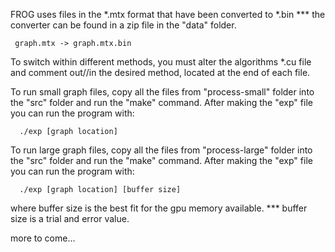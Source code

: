 FROG uses files in the *.mtx format that have been converted to *.bin
*** the converter can be found in a zip file in the "data" folder.

     graph.mtx -> graph.mtx.bin 

To switch within different methods, you must alter the algorithms *.cu file 
and comment out//in the desired method, located at the end of each file.

To run small graph files, copy all the files from "process-small" folder 
into the "src" folder and run the "make" command. After making the "exp" file
you can run the program with:

      ./exp [graph location]

To run large graph files, copy all the files from "process-large" folder 
into the "src" folder and run the "make" command. After making the "exp" file
you can run the program with:

      ./exp [graph location] [buffer size]
      
 where buffer size is the best fit for the gpu memory available.
 *** buffer size is a trial and error value.
      
more to come...
 

